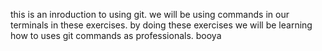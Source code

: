 this is an inroduction to using git.
we will be using commands in our terminals in these  exercises.
by doing these exercises we will be learning how to uses git commands as professionals.
booya

